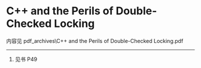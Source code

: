 # C++ and the Perils of Double-Checked Locking

内容见 pdf_archives\C++ and the Perils of Double-Checked Locking.pdf

---
1. 见书 P49
